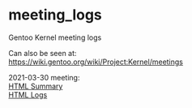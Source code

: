 # meeting_logs
Gentoo Kernel meeting logs

Can also be seen at:  
https://wiki.gentoo.org/wiki/Project:Kernel/meetings

2021-03-30 meeting:  
[HTML Summary](https://htmlpreview.github.io/?https://github.com/GKernelCI/meeting_logs/blob/master/gentoo-kernel/2021/gentoo-kernel.2021-03-30-14.00.html)  
[HTML Logs](https://htmlpreview.github.io/?https://github.com/GKernelCI/meeting_logs/blob/master/gentoo-kernel/2021/gentoo-kernel.2021-03-30-14.00.log.html)  
